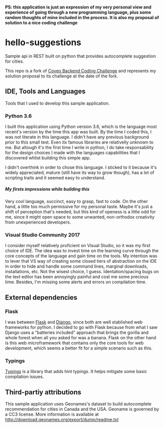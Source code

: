 **PS: this application is just an expression of my very personal view and experience of going through a new programming language, plus some random thoughts of mine included in the process. It is also my proposal of solution to a nice coding challenge**

# hello-suggestions
Sample api in REST built on python that provides autocomplete suggestion for cities. 

This repo is a fork of [Coveo Backend Coding Challenge](https://github.com/coveo/backend-coding-challenge) and represents my solution proposal to its challenge at the date of the fork.

## IDE, Tools and Languages
Tools that I used to develop this sample application.

### Python 3.6
I built this application using Python version 3.6, which is the language most recent's version by the time this app was built. By the time I coded this, I was not literate in this language. I didn't have any previous background prior to this small test. Even its famous libraries are relativelly unknown to me. But altough it's the first time I write in python, I do take responsability for the design choices I made with the languages capabilities that I discovered whlist building this simple app.

I didn't overthink in order to chose this language. I sticked to it because it's widely appreciated, mature (still have its way to grow though), has a lot of scripting traits and it seemed easy to understand. 

##### My firsts impressions while building this
Very cool language, succinct, easy to grasp, fast to code. On the other hand, a little too much permissive for my personal taste. Maybe it's just a shift of perception that's needed, but this kind of openess is a little odd for me, since it might open space to some unwanted, non-orthodox creativity from unexperienced developers.

### Visual Studio Community 2017
I consider myself relatively proficient on Visual Studio, so it was my first choice of IDE. The idea was to invest time on the learning curve through the core concepts of the language and gain time on the tools. My intention was to lever that VS way of creating some closed tiers of abstraction on the IDE in order to hide and handle some command lines, marginal downloads, installations, etc. Not the wisest choice, I guess. Identation/spacing bugs on the text editor has been annoyingly painful and cost me some precious time. Besides, I'm missing some alerts and errors on compilation time.

## External dependencies

### Flask
I was between [Flask](http://flask.pocoo.org/) and [Django](https://www.djangoproject.com/), since both are well stablished web frameworks for python. I decided to go with Flask because from what I saw Django uses a "batteries included" approach that brings the gorilla and whole forest when all you asked for was a banana. Flask on the other hand is this web microframework that contains only the core tools for web development, which seems a better fit for a simple scenario such as this.

### Typings
[Typings](https://docs.python.org/3/library/typing.html) is a library that adds hint typings. It helps mitigate some basic compilation issues.

## Third-partiy attributions

This sample application uses Geonames's dataset to build autocomplete recommendation for cities in Canada and the USA. Geoname is governed by a CC3 license. More information is available at http://download.geonames.org/export/dump/readme.txt
